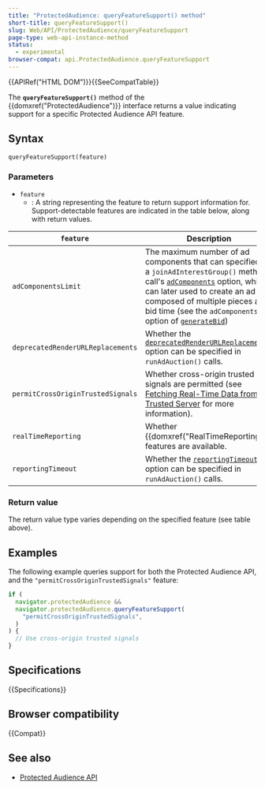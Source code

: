 ```yaml
---
title: "ProtectedAudience: queryFeatureSupport() method"
short-title: queryFeatureSupport()
slug: Web/API/ProtectedAudience/queryFeatureSupport
page-type: web-api-instance-method
status:
  - experimental
browser-compat: api.ProtectedAudience.queryFeatureSupport
---
```


{{APIRef("HTML DOM")}}{{SeeCompatTable}}

The **`queryFeatureSupport()`** method of the {{domxref("ProtectedAudience")}} interface returns a value indicating support for a specific Protected Audience API feature.

## Syntax

```js-nolint
queryFeatureSupport(feature)
```

### Parameters

- `feature`
  - : A string representing the feature to return support information for. Support-detectable features are indicated in the table below, along with return values.

| `feature`                         | Description                                                                                                                                                                                                                                                                                                                   | Return value                                                                             |
| --------------------------------- | ----------------------------------------------------------------------------------------------------------------------------------------------------------------------------------------------------------------------------------------------------------------------------------------------------------------------------- | ---------------------------------------------------------------------------------------- |
| `adComponentsLimit`               | The maximum number of ad components that can specified in a `joinAdInterestGroup()` method call's [`adComponents`](/en-US/docs/Web/API/Navigator/joinAdInterestGroup#adcomponents) option, which can later used to create an ad composed of multiple pieces at bid time (see the `adComponents` option of [`generateBid`](#)) | A number. Current implementations all return `40`, although this may vary in the future. |
| `deprecatedRenderURLReplacements` | Whether the [`deprecatedRenderURLReplacements`](/en-US/docs/Web/API/Navigator/runAdAuction#deprecatedrenderurlreplacements) option can be specified in `runAdAuction()` calls.                                                                                                                                                | A boolean.                                                                               |
| `permitCrossOriginTrustedSignals` | Whether cross-origin trusted signals are permitted (see [Fetching Real-Time Data from a Trusted Server](#) for more information).                                                                                                                                                                                             | A boolean.                                                                               |
| `realTimeReporting`               | Whether {{domxref("RealTimeReporting")}} features are available.                                                                                                                                                                                                                                                              | A boolean.                                                                               |
| `reportingTimeout`                | Whether the [`reportingTimeout`](/en-US/docs/Web/API/Navigator/runAdAuction#reportingtimeout) option can be specified in `runAdAuction()` calls.                                                                                                                                                                              | A boolean.                                                                               |

### Return value

The return value type varies depending on the specified feature (see table above).

## Examples

The following example queries support for both the Protected Audience API, and the `"permitCrossOriginTrustedSignals"` feature:

```js
if (
  navigator.protectedAudience &&
  navigator.protectedAudience.queryFeatureSupport(
    "permitCrossOriginTrustedSignals",
  )
) {
  // Use cross-origin trusted signals
}
```

## Specifications

{{Specifications}}

## Browser compatibility

{{Compat}}

## See also

- [Protected Audience API](/en-US/docs/Web/API/Protected_Audience_API)
